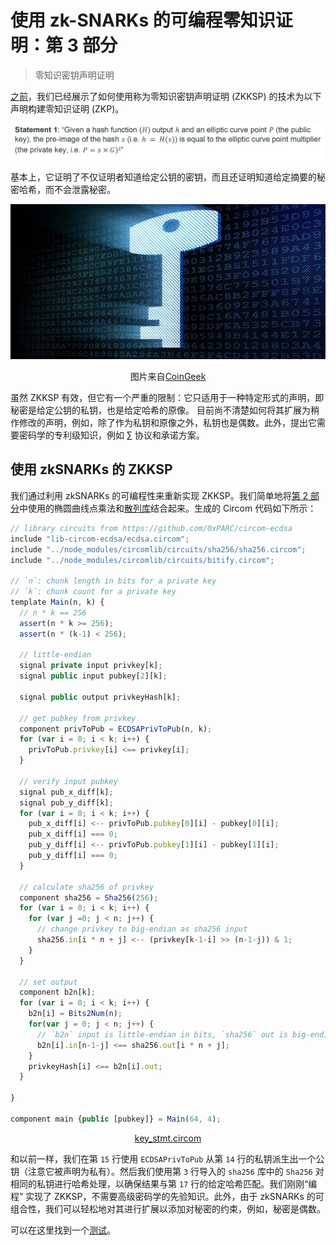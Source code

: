 # 使用 zk-SNARKs 的可编程零知识证明：第 3 部分

> 零知识密钥声明证明


[之前](https://blog.csdn.net/freedomhero/article/details/127315179)，我们已经展示了如何使用称为零知识密钥声明证明 (ZKKSP) 的技术为以下声明构建零知识证明 (ZKP)。

![Key Statement with Hashing](./1.png)

基本上，它证明了不仅证明者知道给定公钥的密钥，而且还证明知道给定摘要的秘密哈希，而不会泄露秘密。

![CoinGeek](./2.jpeg)

<center>图片来自<a href="https://coingeek.com/zero-knowledge-key-statement-proof">CoinGeek</a></center>

虽然 ZKKSP 有效，但它有一个严重的限制：它只适用于一种特定形式的声明，即秘密是给定公钥的私钥，也是给定哈希的原像。
目前尚不清楚如何将其扩展为稍作修改的声明，例如，除了作为私钥和原像之外，私钥也是偶数。此外，提出它需要密码学的专利级知识，例如 ∑ 协议和承诺方案。

## 使用 zkSNARKs 的 ZKKSP

我们通过利用 zkSNARKs 的可编程性来重新实现 ZKKSP。我们简单地将[第 2 部分](https://blog.csdn.net/freedomhero/article/details/127239367)中使用的椭圆曲线点乘法和[散列库](https://github.com/iden3/circomlib/blob/master/circuits/sha256/sha256.circom)结合起来。生成的 Circom 代码如下所示：


```js
// library circuits from https://github.com/0xPARC/circom-ecdsa
include "lib-circom-ecdsa/ecdsa.circom";
include "../node_modules/circomlib/circuits/sha256/sha256.circom";
include "../node_modules/circomlib/circuits/bitify.circom";

// `n`: chunk length in bits for a private key
// `k`: chunk count for a private key
template Main(n, k) {
  // n * k == 256
  assert(n * k >= 256);
  assert(n * (k-1) < 256);

  // little-endian
  signal private input privkey[k];
  signal public input pubkey[2][k];

  signal public output privkeyHash[k];

  // get pubkey from privkey
  component privToPub = ECDSAPrivToPub(n, k);
  for (var i = 0; i < k; i++) {
    privToPub.privkey[i] <== privkey[i];
  }

  // verify input pubkey
  signal pub_x_diff[k];
  signal pub_y_diff[k];
  for (var i = 0; i < k; i++) {
    pub_x_diff[i] <-- privToPub.pubkey[0][i] - pubkey[0][i];
    pub_x_diff[i] === 0;
    pub_y_diff[i] <-- privToPub.pubkey[1][i] - pubkey[1][i];
    pub_y_diff[i] === 0;
  }

  // calculate sha256 of privkey
  component sha256 = Sha256(256);
  for (var i = 0; i < k; i++) {
    for (var j =0; j < n; j++) {
      // change privkey to big-endian as sha256 input
      sha256.in[i * n + j] <-- (privkey[k-1-i] >> (n-1-j)) & 1;
    }
  }

  // set output
  component b2n[k];
  for (var i = 0; i < k; i++) {
    b2n[i] = Bits2Num(n);
    for(var j = 0; j < n; j++) {
      // `b2n` input is little-endian in bits, `sha256` out is big-endian in bits
      b2n[i].in[n-1-j] <== sha256.out[i * n + j];
    }
    privkeyHash[i] <== b2n[i].out;
  }

}

component main {public [pubkey]} = Main(64, 4);
```

<center><a href="https://github.com/sCrypt-Inc/boilerplate/blob/master/circuits/key_stmt.circom">key_stmt.circom</a></center>


和以前一样，我们在第 `15` 行使用 `ECDSAPrivToPub` 从第 `14` 行的私钥派生出一个公钥（注意它被声明为私有）。然后我们使用第 `3` 行导入的 `sha256` 库中的 `Sha256` 对相同的私钥进行哈希处理，以确保结果与第 `17` 行的给定哈希匹配。我们刚刚“编程” 实现了 ZKKSP，不需要高级密码学的先验知识。此外，由于 zkSNARKs 的可组合性，我们可以轻松地对其进行扩展以添加对秘密的约束，例如，秘密是偶数。

可以在这里找到一个[测试](https://github.com/sCrypt-Inc/boilerplate/blob/master/tests/ts/key_stmt.circom.scrypttest.ts)。